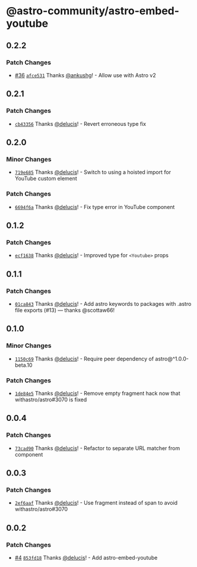 # @astro-community/astro-embed-youtube

## 0.2.2

### Patch Changes

- [#36](https://github.com/delucis/astro-embed/pull/36) [`afce531`](https://github.com/delucis/astro-embed/commit/afce531e92efe4c14f48f7c0bfee0cf591dbfef2) Thanks [@ankushg](https://github.com/ankushg)! - Allow use with Astro v2

## 0.2.1

### Patch Changes

- [`cb43356`](https://github.com/delucis/astro-embed/commit/cb433565134f2c26565c5024f89e5ab0994c6d2c) Thanks [@delucis](https://github.com/delucis)! - Revert erroneous type fix

## 0.2.0

### Minor Changes

- [`719e685`](https://github.com/delucis/astro-embed/commit/719e6859a1cc49a6a0441942d62882ec683dff5d) Thanks [@delucis](https://github.com/delucis)! - Switch to using a hoisted import for YouTube custom element

### Patch Changes

- [`6694f6a`](https://github.com/delucis/astro-embed/commit/6694f6abbdc5f36a3a587071727b14207731d725) Thanks [@delucis](https://github.com/delucis)! - Fix type error in YouTube component

## 0.1.2

### Patch Changes

- [`ecf1638`](https://github.com/delucis/astro-embed/commit/ecf1638e68f7c31ca6a4fcba1f0034bd6f661203) Thanks [@delucis](https://github.com/delucis)! - Improved type for `<Youtube>` props

## 0.1.1

### Patch Changes

- [`01ca843`](https://github.com/delucis/astro-embed/commit/01ca8433c9110a164c45fe1784f48ee4324d8661) Thanks [@delucis](https://github.com/delucis)! - Add astro keywords to packages with .astro file exports (#13) — thanks @scottaw66!

## 0.1.0

### Minor Changes

- [`1150c69`](https://github.com/delucis/astro-embed/commit/1150c69099cca8dc15dc1492b0367e9ec7bf5cf9) Thanks [@delucis](https://github.com/delucis)! - Require peer dependency of astro@^1.0.0-beta.10

### Patch Changes

- [`1de84e5`](https://github.com/delucis/astro-embed/commit/1de84e541dbb71fdbdf84212f0767bd17a304834) Thanks [@delucis](https://github.com/delucis)! - Remove empty fragment hack now that withastro/astro#3070 is fixed

## 0.0.4

### Patch Changes

- [`73cad90`](https://github.com/delucis/astro-embed/commit/73cad907749a9269b58b915718466eb8a327a9bf) Thanks [@delucis](https://github.com/delucis)! - Refactor to separate URL matcher from component

## 0.0.3

### Patch Changes

- [`2ef6aaf`](https://github.com/delucis/astro-embed/commit/2ef6aafda66632c4028a409b8f1c3a1e78b20586) Thanks [@delucis](https://github.com/delucis)! - Use fragment instead of span to avoid withastro/astro#3070

## 0.0.2

### Patch Changes

- [#4](https://github.com/delucis/astro-embed/pull/4) [`853fd18`](https://github.com/delucis/astro-embed/commit/853fd18441ae99f3caab6ef8e55e1998bdd08584) Thanks [@delucis](https://github.com/delucis)! - Add astro-embed-youtube
